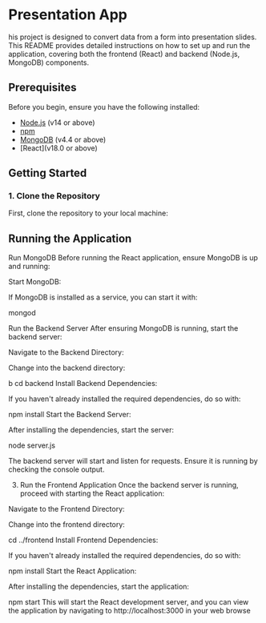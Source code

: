 # Presentation App

his project is designed to convert data from a form into presentation slides. This README provides detailed instructions on how to set up and run the application, covering both the frontend (React) and backend (Node.js, MongoDB) components.

## Prerequisites

Before you begin, ensure you have the following installed:

- [Node.js](https://nodejs.org/) (v14 or above)
- [npm](https://www.npmjs.com/)
- [MongoDB](https://www.mongodb.com/) (v4.4 or above)
- [React](v18.0 or above)

## Getting Started

### 1. Clone the Repository

First, clone the repository to your local machine:


## Running the Application

Run MongoDB
Before running the React application, ensure MongoDB is up and running:

Start MongoDB:

If MongoDB is installed as a service, you can start it with:

mongod

Run the Backend Server
After ensuring MongoDB is running, start the backend server:

Navigate to the Backend Directory:

Change into the backend directory:

b
cd backend
Install Backend Dependencies:

If you haven't already installed the required dependencies, do so with:

npm install
Start the Backend Server:

After installing the dependencies, start the server:


node server.js

The backend server will start and listen for requests. Ensure it is running by checking the console output.

3. Run the Frontend Application
Once the backend server is running, proceed with starting the React application:

Navigate to the Frontend Directory:

Change into the frontend directory:


cd ../frontend
Install Frontend Dependencies:

If you haven't already installed the required dependencies, do so with:


npm install
Start the React Application:

After installing the dependencies, start the application:

npm start
This will start the React development server, and you can view the application by navigating to http://localhost:3000 in your web browse

